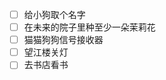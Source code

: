 - [ ] 给小狗取个名字  
- [ ] 在未来的院子里种至少一朵茉莉花
- [ ] 猫猫狗狗信号接收器
- [ ] 望江楼关灯
- [ ] 去书店看书  <!-- 要有附加条件 -->
<!-- - [ ] 陪小猫逛街买裙子 -->

